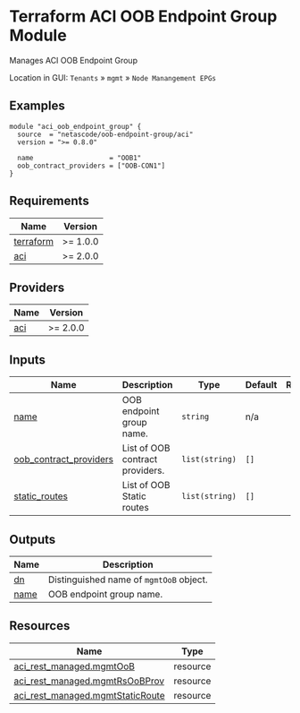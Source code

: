 <!-- BEGIN_TF_DOCS -->
# Terraform ACI OOB Endpoint Group Module

Manages ACI OOB Endpoint Group

Location in GUI:
`Tenants` » `mgmt` » `Node Manangement EPGs`

## Examples

```hcl
module "aci_oob_endpoint_group" {
  source  = "netascode/oob-endpoint-group/aci"
  version = ">= 0.8.0"

  name                   = "OOB1"
  oob_contract_providers = ["OOB-CON1"]
}
```

## Requirements

| Name | Version |
|------|---------|
| <a name="requirement_terraform"></a> [terraform](#requirement\_terraform) | >= 1.0.0 |
| <a name="requirement_aci"></a> [aci](#requirement\_aci) | >= 2.0.0 |

## Providers

| Name | Version |
|------|---------|
| <a name="provider_aci"></a> [aci](#provider\_aci) | >= 2.0.0 |

## Inputs

| Name | Description | Type | Default | Required |
|------|-------------|------|---------|:--------:|
| <a name="input_name"></a> [name](#input\_name) | OOB endpoint group name. | `string` | n/a | yes |
| <a name="input_oob_contract_providers"></a> [oob\_contract\_providers](#input\_oob\_contract\_providers) | List of OOB contract providers. | `list(string)` | `[]` | no |
| <a name="input_static_routes"></a> [static\_routes](#input\_static\_routes) | List of OOB Static routes | `list(string)` | `[]` | no |

## Outputs

| Name | Description |
|------|-------------|
| <a name="output_dn"></a> [dn](#output\_dn) | Distinguished name of `mgmtOoB` object. |
| <a name="output_name"></a> [name](#output\_name) | OOB endpoint group name. |

## Resources

| Name | Type |
|------|------|
| [aci_rest_managed.mgmtOoB](https://registry.terraform.io/providers/CiscoDevNet/aci/latest/docs/resources/rest_managed) | resource |
| [aci_rest_managed.mgmtRsOoBProv](https://registry.terraform.io/providers/CiscoDevNet/aci/latest/docs/resources/rest_managed) | resource |
| [aci_rest_managed.mgmtStaticRoute](https://registry.terraform.io/providers/CiscoDevNet/aci/latest/docs/resources/rest_managed) | resource |
<!-- END_TF_DOCS -->